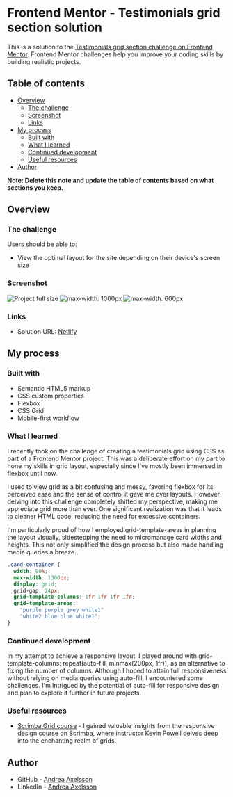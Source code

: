 # Frontend Mentor - Testimonials grid section solution

This is a solution to the [Testimonials grid section challenge on Frontend Mentor](https://www.frontendmentor.io/challenges/testimonials-grid-section-Nnw6J7Un7). Frontend Mentor challenges help you improve your coding skills by building realistic projects.

## Table of contents

- [Overview](#overview)
  - [The challenge](#the-challenge)
  - [Screenshot](#screenshot)
  - [Links](#links)
- [My process](#my-process)
  - [Built with](#built-with)
  - [What I learned](#what-i-learned)
  - [Continued development](#continued-development)
  - [Useful resources](#useful-resources)
- [Author](#author)

**Note: Delete this note and update the table of contents based on what sections you keep.**

## Overview

### The challenge

Users should be able to:

- View the optimal layout for the site depending on their device's screen size

### Screenshot

![Project full size](fullsize-screenshot.png)
![max-width: 1000px](medium-screenshot.png)
![max-width: 600px](small-screenshot.png)

### Links

- Solution URL: [Netlify](https://voluble-cranachan-59cd24.netlify.app/)

## My process

### Built with

- Semantic HTML5 markup
- CSS custom properties
- Flexbox
- CSS Grid
- Mobile-first workflow

### What I learned

I recently took on the challenge of creating a testimonials grid using CSS as part of a Frontend Mentor project. This was a deliberate effort on my part to hone my skills in grid layout, especially since I've mostly been immersed in flexbox until now.

I used to view grid as a bit confusing and messy, favoring flexbox for its perceived ease and the sense of control it gave me over layouts. However, delving into this challenge completely shifted my perspective, making me appreciate grid more than ever. One significant realization was that it leads to cleaner HTML code, reducing the need for excessive containers.

I'm particularly proud of how I employed grid-template-areas in planning the layout visually, sidestepping the need to micromanage card widths and heights. This not only simplified the design process but also made handling media queries a breeze.

```css
.card-container {
  width: 90%;
  max-width: 1300px;
  display: grid;
  grid-gap: 24px;
  grid-template-columns: 1fr 1fr 1fr 1fr;
  grid-template-areas:
    "purple purple grey white1"
    "white2 blue blue white1";
}
```

### Continued development

In my attempt to achieve a responsive layout, I played around with grid-template-columns: repeat(auto-fill, minmax(200px, 1fr)); as an alternative to fixing the number of columns. Although I hoped to attain full responsiveness without relying on media queries using auto-fill, I encountered some challenges. I'm intrigued by the potential of auto-fill for responsive design and plan to explore it further in future projects.

### Useful resources

- [Scrimba Grid course](https://scrimba.com/learn/frontend) - I gained valuable insights from the responsive design course on Scrimba, where instructor Kevin Powell delves deep into the enchanting realm of grids.

## Author

- GitHub - [Andrea Axelsson](https://github.com/Andrea-Axelsson)
- LinkedIn - [Andrea Axelsson](https://www.linkedin.com/in/axelsson-andrea/)
